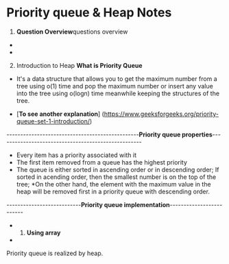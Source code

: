 # Priority queue & Heap Notes
1. **Question Overview**questions overview
* 
* 

2. Introduction to Heap
**What is Priority Queue**
* It's a data structure that allows you to get the maximum number from a tree using o(1) time
and pop the maximum number or insert any value into the tree using o(logn) time meanwhile
keeping the structures of the tree.

* [**To see another explanation**] (https://www.geeksforgeeks.org/priority-queue-set-1-introduction/)

------------------------------------------------**Priority queue properties**----------------------------------------------------

* Every item has a priority associated with it
* The first item removed from a queue has the highest priority 
* The queue is either sorted in ascending order or in descending order;
If sorted in acending order, then the smallest number is on the top of the tree;
*On the other hand, the element with the maximum value in the heap will be removed first
in a priority queue with descending order.

---------------------------**Priority queue implementation**-------------------------
* 1. **Using array**
* 


Priority queue is realized by heap.
